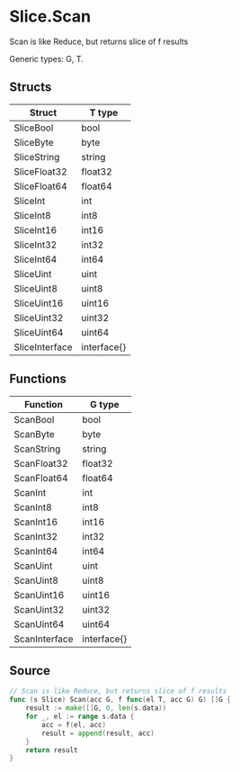 # Slice.Scan

Scan is like Reduce, but returns slice of f results

Generic types: G, T.

## Structs

| Struct | T type |
| ------ | ------ |
| SliceBool | bool |
| SliceByte | byte |
| SliceString | string |
| SliceFloat32 | float32 |
| SliceFloat64 | float64 |
| SliceInt | int |
| SliceInt8 | int8 |
| SliceInt16 | int16 |
| SliceInt32 | int32 |
| SliceInt64 | int64 |
| SliceUint | uint |
| SliceUint8 | uint8 |
| SliceUint16 | uint16 |
| SliceUint32 | uint32 |
| SliceUint64 | uint64 |
| SliceInterface | interface{} |

## Functions

| Function | G type |
| -------- | ------ |
| ScanBool | bool |
| ScanByte | byte |
| ScanString | string |
| ScanFloat32 | float32 |
| ScanFloat64 | float64 |
| ScanInt | int |
| ScanInt8 | int8 |
| ScanInt16 | int16 |
| ScanInt32 | int32 |
| ScanInt64 | int64 |
| ScanUint | uint |
| ScanUint8 | uint8 |
| ScanUint16 | uint16 |
| ScanUint32 | uint32 |
| ScanUint64 | uint64 |
| ScanInterface | interface{} |

## Source

```go
// Scan is like Reduce, but returns slice of f results
func (s Slice) Scan(acc G, f func(el T, acc G) G) []G {
	result := make([]G, 0, len(s.data))
	for _, el := range s.data {
		acc = f(el, acc)
		result = append(result, acc)
	}
	return result
}
```

